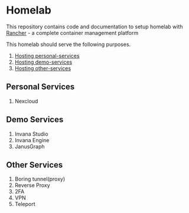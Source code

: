 # Homelab

This repository contains code and documentation to setup homelab with [Rancher](https://github.com/rancher/rancher) - a complete container management platform


This homelab should serve the following purposes. 

1. [Hosting personal-services](#personal-services)
2. [Hosting demo-services](#demo-services)
3. [Hosting other-services](#other-services)
 
## Personal Services
1. Nexcloud

## Demo Services
1. Invana Studio
2. Invana Engine 
3. JanusGraph

## Other Services 
1. Boring tunnel(proxy)
2. Reverse Proxy
3. 2FA
4. VPN
5. Teleport

